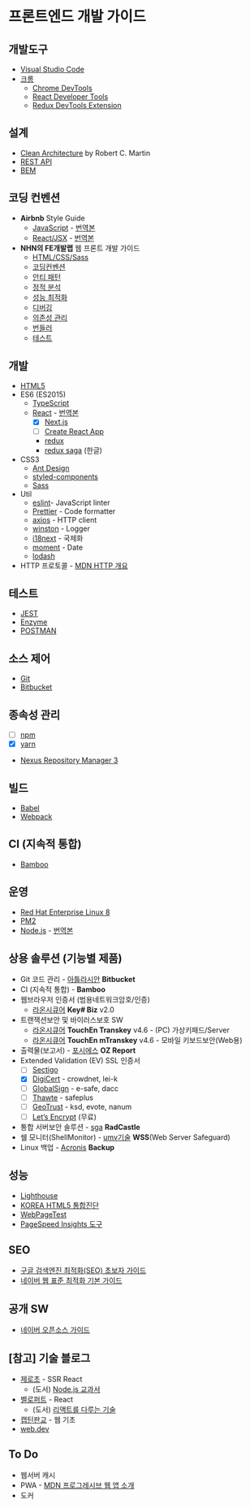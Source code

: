 # 프론트엔드 개발 가이드

## 개발도구

- [Visual Studio Code](https://code.visualstudio.com/)
- [크롬](https://www.google.com/intl/ko/chrome/)
  - [Chrome DevTools](https://developers.google.com/web/tools/chrome-devtools/?hl=ko)
  - [React Developer Tools](https://chrome.google.com/webstore/detail/react-developer-tools/fmkadmapgofadopljbjfkapdkoienihi?hl=ko)
  - [Redux DevTools Extension](http://extension.remotedev.io/)

## 설계

- [Clean Architecture](https://blog.coderifleman.com/2017/12/18/the-clean-architecture/) by Robert C. Martin
- [REST API](https://meetup.toast.com/posts/92)
- [BEM](http://getbem.com/)

## 코딩 컨벤션

- **Airbnb** Style Guide
  - [JavaScript](https://github.com/airbnb/javascript) - [번역본](https://github.com/ParkSB/javascript-style-guide)
  - [React/JSX](https://github.com/airbnb/javascript/tree/master/react) - [번역본](https://github.com/apple77y/javascript/tree/master/react)
- **NHN의 FE개발랩** 웹 프론트 개발 가이드
  - [HTML/CSS/Sass](https://ui.toast.com/fe-guide/ko_HTMLCSS)
  - [코딩컨벤션](https://ui.toast.com/fe-guide/ko_CODING-CONVENSION/)
  - [안티 패턴](https://ui.toast.com/fe-guide/ko_ANTI-PATTERN/)
  - [정적 분석](https://ui.toast.com/fe-guide/ko_STATIC-ANALYSIS/)
  - [성능 최적화](https://ui.toast.com/fe-guide/ko_PERFORMANCE/)
  - [디버깅](https://ui.toast.com/fe-guide/ko_DEBUG/)
  - [의존성 관리](https://ui.toast.com/fe-guide/ko_DEPENDENCY-MANAGE/)
  - [번들러](https://ui.toast.com/fe-guide/ko_BUNDLER/)
  - [테스트](https://ui.toast.com/fe-guide/ko_TEST/)

## 개발

- [HTML5](https://ui.toast.com/fe-guide/ko_HTMLCSS)
- ES6 (ES2015)
  - [TypeScript](https://www.typescriptlang.org/docs/)
  - [React](https://reactjs.org/docs/) - [번역본](https://ko.reactjs.org/docs/)
    - [x] [Next.js](https://nextjs.org/docs/)
    - [ ] [Create React App](https://create-react-app.dev/docs/getting-started)
    - [redux](https://redux.js.org/introduction/getting-started)
    - [redux saga](https://mskims.github.io/redux-saga-in-korean/) (한글)
- CSS3
  - [Ant Design](https://ant.design/docs/react/introduce)
  - [styled-components](https://www.styled-components.com/docs)
  - [Sass](https://sass-lang.com/documentation)
- Util
  - [eslint](https://eslint.org/)- JavaScript linter
  - [Prettier](https://prettier.io/) - Code formatter
  - [axios](https://github.com/axios/axios) - HTTP client
  - [winston](https://github.com/winstonjs/winston) - Logger
  - [i18next](https://www.i18next.com/) - 국제화
  - [moment](https://momentjs.com/docs/) - Date
  - [lodash](https://lodash.com/)
- HTTP 프로토콜 - [MDN HTTP 개요](https://developer.mozilla.org/ko/docs/Web/HTTP/Overview)

## 테스트

- [JEST](ksdhj)
- [Enzyme](https://airbnb.io/enzyme/)
- [POSTMAN](https://www.getpostman.com/)

## 소스 제어

- [Git](https://git-scm.com/)
- [Bitbucket](https://bitbucket.org/)

## 종속성 관리

- [ ] [npm](https://www.npmjs.com/)
- [x] [yarn](https://yarnpkg.com/lang/en/)
- [Nexus Repository Manager 3](https://help.sonatype.com/repomanager3)

## 빌드

- [Babel](https://babeljs.io/)
- [Webpack](https://webpack.js.org/)

## CI (지속적 통합)

- [Bamboo](https://www.atlassian.com/ko/software/bamboo)

## 운영

- [Red Hat Enterprise Linux 8](https://www.redhat.com/ko/technologies/linux-platforms/enterprise-linux)
- [PM2](http://pm2.keymetrics.io/)
- [Node.js](https://nodejs.org/) - [번역본](https://nodejs.org/ko/)

## 상용 솔루션 (기능별 제품)

- Git 코드 관리 - [아틀라시안](https://www.atlassian.com/ko) **Bitbucket**
- CI (지속적 통합) - **Bamboo**
- 웹브라우저 인증서 (범용네트워크암호/인증)
  - [라온시큐어](https://www.raonsecure.com/) **Key# Biz** v2.0
- 트랜잭션보안 및 바이러스보호 SW
  - [라온시큐어](https://www.raonsecure.com/) **TouchEn Transkey** v4.6 - (PC) 가상키패드/Server
  - [라온시큐어](https://www.raonsecure.com/) **TouchEn mTranskey** v4.6 - 모바일 키보드보안(Web용)
- 출력물(보고서) - [포시에스](http://www.forcs.com/) **OZ Report**
- Extended Validation (EV) SSL 인증서
  - [ ] [Sectigo](https://sectigo.com/)
  - [x] [DigiCert](https://www.digicert.com/) - crowdnet, lei-k
  - [ ] [GlobalSign](https://www.globalsign.com/) - e-safe, dacc
  - [ ] [Thawte](https://www.thawte.com/) - safeplus
  - [ ] [GeoTrust](https://www.geotrust.com/) - ksd, evote, nanum
  - [ ] [Let’s Encrypt](https://letsencrypt.org/) (무료)
- 통합 서버보안 솔루션 - [sga](http://www.sgasol.kr/kr/01_product/product01.php) **RadCastle**
- 쉘 모니터(ShellMonitor) - [umv기술](http://www.umv.co.kr/kor/product/product0101.php) **WSS**(Web Server Safeguard)
- Linux 백업 - [Acronis](https://www.acronis.com/ko-kr/business/backup/linux-server/) **Backup**

## 성능

- [Lighthouse](https://developers.google.com/web/tools/lighthouse/?hl=ko)
- [KOREA HTML5 통합진단](https://www.koreahtml5.kr/front/diagnosis/diagnosticUrl.do)
- [WebPageTest](https://www.webpagetest.org/)
- [PageSpeed Insights 도구](https://developers.google.com/speed/pagespeed/insights/?hl=ko)

## SEO

- [구글 검색엔진 최적화(SEO) 초보자 가이드](https://support.google.com/webmasters/answer/7451184?hl=ko)
- [네이버 웹 표준 최적화 기본 가이드](https://webmastertool.naver.com/guide/basic_optimize.naver#chapter1.1)

## 공개 SW

- [네이버 오픈소스 가이드](https://naver.github.io/OpenSourceGuide/book/)

## [참고] 기술 블로그

- [제로초](https://www.zerocho.com/) - SSR React
  - (도서) [Node.js 교과서](https://thebook.io/006982/)
- [벨로퍼트](https://velog.io/@velopert) - React
  - (도서) [리액트를 다루는 기술](https://thebook.io/006946/)
- [캡틴판교](https://joshua1988.github.io/) - 웹 기초
- [web.dev](https://web.dev/)

## To Do

- 웹서버 캐시
- PWA - [MDN 프로그레시브 웹 앱 소개](https://developer.mozilla.org/ko/docs/Web/Progressive_web_apps/소개)
- 도커
